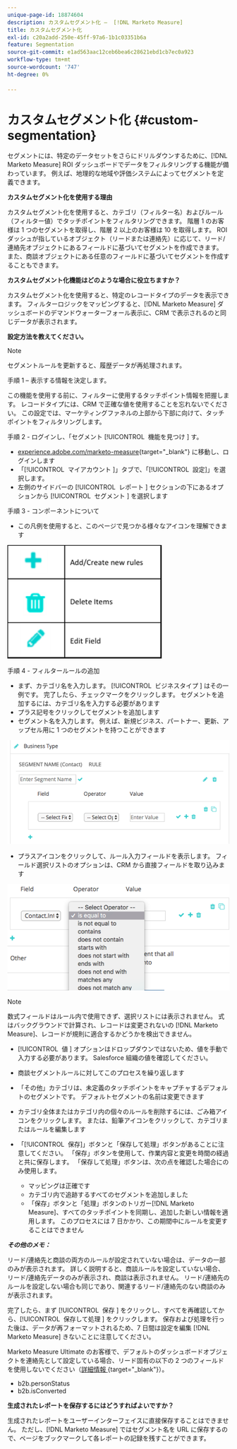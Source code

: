 ```yaml
---
unique-page-id: 18874604
description: カスタムセグメント化 –  [!DNL Marketo Measure]
title: カスタムセグメント化
exl-id: c20a2add-250e-45ff-97a6-1b1c03351b6a
feature: Segmentation
source-git-commit: e1ad563aac12ceb6bea6c28621ebd1cb7ec0a923
workflow-type: tm+mt
source-wordcount: '747'
ht-degree: 0%

---
```


# カスタムセグメント化 {#custom-segmentation}

セグメントには、特定のデータセットをさらにドリルダウンするために、[!DNL Marketo Measure] ROI ダッシュボードでデータをフィルタリングする機能が備わっています。 例えば、地理的な地域や評価システムによってセグメントを定義できます。

**カスタムセグメント化を使用する理由**

カスタムセグメント化を使用すると、カテゴリ（フィルター名）およびルール（フィルター値）でタッチポイントをフィルタリングできます。 階層 1 のお客様は 1 つのセグメントを取得し、階層 2 以上のお客様は 10 を取得します。 ROI ダッシュが指しているオブジェクト（リードまたは連絡先）に応じて、リード/連絡先オブジェクトにあるフィールドに基づいてセグメントを作成できます。 また、商談オブジェクトにある任意のフィールドに基づいてセグメントを作成することもできます。

**カスタムセグメント化機能はどのような場合に役立ちますか？**

カスタムセグメント化を使用すると、特定のレコードタイプのデータを表示できます。 フィルターロジックをマッピングすると、[!DNL Marketo Measure] ダッシュボードのデマンドウォーターフォール表示に、CRM で表示されるのと同じデータが表示されます。

**設定方法を教えてください。**

>[!NOTE]
>
>セグメントルールを更新すると、履歴データが再処理されます。

手順 1 – 表示する情報を決定します。

この機能を使用する前に、フィルターに使用するタッチポイント情報を把握します。 レコードタイプには、CRM で正確な値を使用することを忘れないでください。 この設定では、マーケティングファネルの上部から下部に向けて、タッチポイントをフィルタリングします。

手順 2 - ログインし、「セグメント [!UICONTROL &#x200B; 機能を見つけ &#x200B;] す。

* [experience.adobe.com/marketo-measure](https://experience.adobe.com/marketo-measure?lang=ja){target="_blank"} に移動し、ログインします
* 「[!UICONTROL &#x200B; マイアカウント &#x200B;]」タブで、「[!UICONTROL &#x200B; 設定 &#x200B;]」を選択します。
* 左側のサイドバーの [!UICONTROL &#x200B; レポート &#x200B;] セクションの下にあるオプションから [!UICONTROL &#x200B; セグメント &#x200B;] を選択します

手順 3 - コンポーネントについて

* この凡例を使用すると、このページで見つかる様々なアイコンを理解できます

![](assets/1.png)

手順 4 - フィルタールールの追加

* まず、カテゴリ名を入力します。 [!UICONTROL &#x200B; ビジネスタイプ &#x200B;] はその一例です。 完了したら、チェックマークをクリックします。 セグメントを追加するには、カテゴリ名を入力する必要があります
* プラス記号をクリックしてセグメントを追加します
* セグメント名を入力します。 例えば、新規ビジネス、パートナー、更新、アップセル用に 1 つのセグメントを持つことができます

![](assets/2.png)

* プラスアイコンをクリックして、ルール入力フィールドを表示します。 フィールド選択リストのオプションは、CRM から直接フィールドを取り込みます

![](assets/3.png)

>[!NOTE]
>
>数式フィールドはルール内で使用できず、選択リストには表示されません。 式はバックグラウンドで計算され、レコードは変更されないの [!DNL Marketo Measure]、レコードが規則に適合するかどうかを検出できません。

* [!UICONTROL &#x200B; 値 &#x200B;] オプションはドロップダウンではないため、値を手動で入力する必要があります。 Salesforce 組織の値を確認してください。
* 商談セグメントルールに対してこのプロセスを繰り返します
* 「その他」カテゴリは、未定義のタッチポイントをキャプチャするデフォルトのセグメントです。 デフォルトセグメントの名前は変更できます
* カテゴリ全体またはカテゴリ内の個々のルールを削除するには、ごみ箱アイコンをクリックします。 または、鉛筆アイコンをクリックして、カテゴリまたはルールを編集します
* 「[!UICONTROL &#x200B; 保存 &#x200B;]」ボタンと「保存して処理」ボタンがあることに注意してください。 「保存」ボタンを使用して、作業内容と変更を時間の経過と共に保存します。 「保存して処理」ボタンは、次の点を確認した場合にのみ使用します。

   * マッピングは正確です
   * カテゴリ内で追跡するすべてのセグメントを追加しました
   * 「保存」ボタンと「処理」ボタンのトリガー[!DNL Marketo Measure]、すべてのタッチポイントを同期し、追加した新しい情報を適用します。 このプロセスには 7 日かかり、この期間中にルールを変更することはできません

**_その他のメモ：_**

リード/連絡先と商談の両方のルールが設定されていない場合は、データの一部のみが表示されます。 詳しく説明すると、商談ルールを設定していない場合、リード/連絡先データのみが表示され、商談は表示されません。 リード/連絡先のルールを設定しない場合も同じであり、関連するリード/連絡先のない商談のみが表示されます。

完了したら、まず [!UICONTROL &#x200B; 保存 &#x200B;] をクリックし、すべてを再確認してから、[!UICONTROL &#x200B; 保存して処理 &#x200B;] をクリックします。 保存および処理を行った後は、データが再フォーマットされるため、7 日間は設定を編集 [!DNL Marketo Measure] きないことに注意してください。

Marketo Measure Ultimate のお客様で、デフォルトのダッシュボードオブジェクトを連絡先として設定している場合、リード固有の以下の 2 つのフィールドを使用しないでください（[&#x200B; 詳細情報 &#x200B;](/help/marketo-measure-ultimate/data-integrity-requirement.md){target="_blank"}）。

* b2b.personStatus
* b2b.isConverted

**生成されたレポートを保存するにはどうすればよいですか？**

生成されたレポートをユーザーインターフェイスに直接保存することはできません。 ただし、[!DNL Marketo Measure] ではセグメント名を URL に保存するので、ページをブックマークして各レポートの記録を残すことができます。
